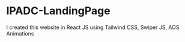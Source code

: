 # IPADC-LandingPage
I created this website in React JS using Tailwind CSS, Swiper JS, AOS Animations
